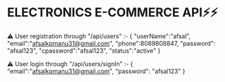 # ELECTRONICS E-COMMERCE API⚡⚡


⚠ User registration through "/api/users" :-
{
    "userName":"afsal",
    "email":"afsalkpmanu31@gmail.com",
    "phone":8089808847,
    "password": "afsal123",
    "cpassword":"afsal123",
    "status":"active"
}

⚠ User login through "/api/users/signIn" :-
{
    "email":"afsalkpmanu31@gmail.com",
    "password": "afsal123"
}